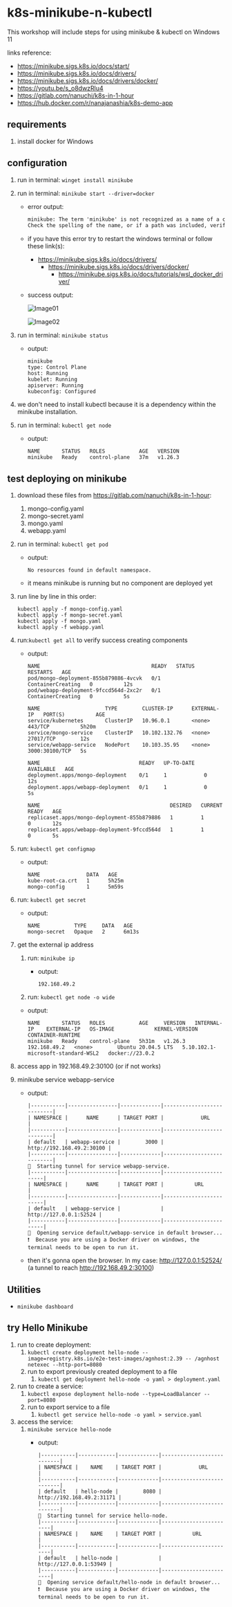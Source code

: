 # k8s-minikube-n-kubectl

This workshop will include steps for using minikube & kubectl on Windows 11

links reference:

- <https://minikube.sigs.k8s.io/docs/start/>
- <https://minikube.sigs.k8s.io/docs/drivers/>
- <https://minikube.sigs.k8s.io/docs/drivers/docker/>
- <https://youtu.be/s_o8dwzRlu4>
- <https://gitlab.com/nanuchi/k8s-in-1-hour>
- <https://hub.docker.com/r/nanajanashia/k8s-demo-app>

## requirements

1. install docker for Windows

## configuration

1. run in terminal: `winget install minikube`
1. run in terminal: `minikube start --driver=docker`
    - error output:

        ```txt
        minikube: The term 'minikube' is not recognized as a name of a cmdlet, function, script file, or executable program.
        Check the spelling of the name, or if a path was included, verify that the path is correct and try again.
        ```

    - if you have this error try to restart the windows terminal or follow these link(s):
        - <https://minikube.sigs.k8s.io/docs/drivers/>
            - <https://minikube.sigs.k8s.io/docs/drivers/docker/>
                - <https://minikube.sigs.k8s.io/docs/tutorials/wsl_docker_driver/>
    - success output:

        ![Image01](<https://github.com/moisesjurad0/k8s-minikube-n-kubectl/raw/main/images/Screenshot 2023-07-19 211348.png>)

        ![Image02](<https://github.com/moisesjurad0/k8s-minikube-n-kubectl/raw/main/images/Screenshot 2023-07-19 205259.png>)

1. run in terminal: `minikube status`
    - output:

        ```shell
        minikube
        type: Control Plane
        host: Running
        kubelet: Running
        apiserver: Running
        kubeconfig: Configured
        ```

1. we don't need to install kubectl because it is a dependency within the minikube installation.
1. run in terminal: `kubectl get node`
    - output:

        ```shell
        NAME       STATUS   ROLES           AGE   VERSION
        minikube   Ready    control-plane   37m   v1.26.3
        ```

## test deploying on minikube

1. download these files from <https://gitlab.com/nanuchi/k8s-in-1-hour>:
    1. mongo-config.yaml
    1. mongo-secret.yaml
    1. mongo.yaml
    1. webapp.yaml
1. run in terminal: `kubectl get pod`
    - output:

        ```shell
        No resources found in default namespace.
        ```

    - it means minikube is running but no component are deployed yet
1. run line by line in this order:

     ```shell
    kubectl apply -f mongo-config.yaml
    kubectl apply -f mongo-secret.yaml
    kubectl apply -f mongo.yaml
    kubectl apply -f webapp.yaml
    ```

1. run:`kubectl get all` to verify success creating components
    - output:

        ```shell
        NAME                                    READY   STATUS              RESTARTS   AGE
        pod/mongo-deployment-855b879886-4vcvk   0/1     ContainerCreating   0          12s
        pod/webapp-deployment-9fccd564d-2xc2r   0/1     ContainerCreating   0          5s

        NAME                     TYPE        CLUSTER-IP      EXTERNAL-IP   PORT(S)          AGE
        service/kubernetes       ClusterIP   10.96.0.1       <none>        443/TCP          5h20m
        service/mongo-service    ClusterIP   10.102.132.76   <none>        27017/TCP        12s
        service/webapp-service   NodePort    10.103.35.95    <none>        3000:30100/TCP   5s

        NAME                                READY   UP-TO-DATE   AVAILABLE   AGE
        deployment.apps/mongo-deployment    0/1     1            0           12s
        deployment.apps/webapp-deployment   0/1     1            0           5s

        NAME                                          DESIRED   CURRENT   READY   AGE
        replicaset.apps/mongo-deployment-855b879886   1         1         0       12s
        replicaset.apps/webapp-deployment-9fccd564d   1         1         0       5s
        ```

1. run: `kubectl get configmap`
    - output:

        ```shell
        NAME               DATA   AGE
        kube-root-ca.crt   1      5h25m
        mongo-config       1      5m59s
        ```

1. run: `kubectl get secret`

    - output:

        ```shell
        NAME           TYPE     DATA   AGE
        mongo-secret   Opaque   2      6m13s
        ```

1. get the external ip address
    1. run: `minikube ip`
        - output:

            ```shell
            192.168.49.2
            ```

    1. run: `kubectl get node -o wide`
    - output:

        ```shell
        NAME       STATUS   ROLES           AGE     VERSION   INTERNAL-IP    EXTERNAL-IP   OS-IMAGE             KERNEL-VERSION                       CONTAINER-RUNTIME
        minikube   Ready    control-plane   5h31m   v1.26.3   192.168.49.2   <none>        Ubuntu 20.04.5 LTS   5.10.102.1-microsoft-standard-WSL2   docker://23.0.2
        ```

1. access app in 192.168.49.2:30100 (or if not works)
1. minikube service webapp-service
    - output:

        ```shell
        |-----------|----------------|-------------|---------------------------|
        | NAMESPACE |      NAME      | TARGET PORT |            URL            |
        |-----------|----------------|-------------|---------------------------|
        | default   | webapp-service |        3000 | http://192.168.49.2:30100 |
        |-----------|----------------|-------------|---------------------------|
        🏃  Starting tunnel for service webapp-service.
        |-----------|----------------|-------------|------------------------|
        | NAMESPACE |      NAME      | TARGET PORT |          URL           |
        |-----------|----------------|-------------|------------------------|
        | default   | webapp-service |             | http://127.0.0.1:52524 |
        |-----------|----------------|-------------|------------------------|
        🎉  Opening service default/webapp-service in default browser...
        ❗  Because you are using a Docker driver on windows, the terminal needs to be open to run it.
        ```

    - then it's gonna open the browser. In my case: <http://127.0.0.1:52524/> (a tunnel to reach <http://192.168.49.2:30100>)

## Utilities

- `minikube dashboard`

## try Hello Minikube

1. run to create deployment:
    1. `kubectl create deployment hello-node --image=registry.k8s.io/e2e-test-images/agnhost:2.39 -- /agnhost netexec --http-port=8080`
    1. run to export previously created deployment to a file
        1. `kubectl get deployment hello-node -o yaml > deployment.yaml`
1. run to create a service:
    1. `kubectl expose deployment hello-node --type=LoadBalancer --port=8080`
    1. run to export service to a file
        1. `kubectl get service hello-node -o yaml > service.yaml`
1. access the service:
    1. `minikube service hello-node`
        - output:

            ```shell
            |-----------|------------|-------------|---------------------------|
            | NAMESPACE |    NAME    | TARGET PORT |            URL            |
            |-----------|------------|-------------|---------------------------|
            | default   | hello-node |        8080 | http://192.168.49.2:31171 |
            |-----------|------------|-------------|---------------------------|
            🏃  Starting tunnel for service hello-node.
            |-----------|------------|-------------|------------------------|
            | NAMESPACE |    NAME    | TARGET PORT |          URL           |
            |-----------|------------|-------------|------------------------|
            | default   | hello-node |             | http://127.0.0.1:53949 |
            |-----------|------------|-------------|------------------------|
            🎉  Opening service default/hello-node in default browser...
            ❗  Because you are using a Docker driver on windows, the terminal needs to be open to run it.
            ```
